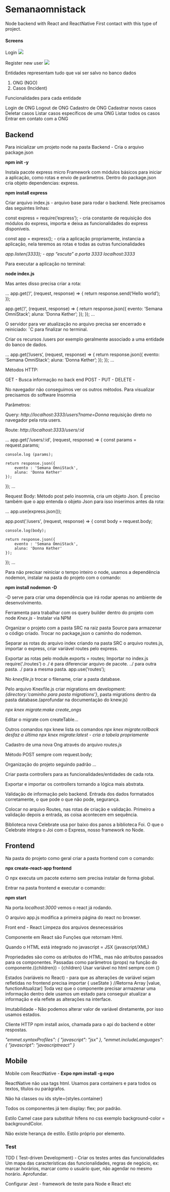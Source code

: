 # Semanaomnistack

Node backend with React and ReactNative
First contact with this type of project.

#### Screens ###

Login 
![](/login_page.png)


Register new user
![](/register_user.png)


Entidades representam tudo que vai ser salvo no banco dados

1. ONG (NGO)
2. Casos (Incident)

Funcionalidades para cada entidade

Login de ONG
Logout de ONG
Cadastro de ONG
Cadastrar novos casos
Deletar casos
Listar casos específicos de uma ONG
Listar todos os casos
Entrar em contato com a ONG

## Backend

Para inicializar um projeto node na pasta Backend - Cria o arquivo package.json

**npm init -y**

Instala pacote express micro Framework com módulos básicos para iniciar a aplicação, como rotas e envio de parâmetros. Dentro do package.json cria objeto dependencias: express.  

**npm install express**

Criar arquivo index.js - arquivo base para rodar o backend.
Nele precisamos das seguintes linhas:

const express = require(‘express’); - cria constante de requisição dos módulos do express, importa e deixa as funcionalidades do express disponíveis.

const app = express(); - cria a aplicação propriamente, instancia a aplicação, nela teremos as rotas e todas as outras funcionalidades 

*app.listen(3333); - app “escuta” a porta 3333 localhost:3333*

Para executar a aplicação no terminal:

**node index.js**

Mas antes disso precisa criar a rota:

... 
app.get(‘/‘, (request, response) => {
    return response.send(‘Hello world’);
});

app.get(‘/‘, (request, response) => {
    return response.json({
		evento: ‘Semana OmniStack’;
		aluna: ’Donna Kether’;
    });
});
...
 
O servidor para ver atualização no arquivo precisa ser encerrado e reiniciado: ˆC para finalizar no terminal.


Criar os recursos /users por exemplo geralmente associado a uma entidade do banco de dados.

...
app.get(‘/users‘, (request, response) => {
    return response.json({
		evento: ‘Semana OmniStack’;
		aluna: ’Donna Kether’;
    });
});
...

Métodos HTTP:

GET - Busca informação no back end
POST - 
PUT -
DELETE -

No navegador não conseguimos ver os outros métodos. Para visualizar precisamos do software Insomnia

Parâmetros:

Query:
*http://localhost:3333/users?name=Donna* requisição direto no navegador pela rota users.

Route:
*http://localhost:3333/users/:id*

...
app.get('/users/:id', (request, response) => {
    const params = request.params;

    console.log (params);

    return response.json({
        evento : 'Semana OmniStack',
        aluna: 'Donna Kether'
    });
});
...

Request Body:
Método post pelo insomnia, cria um objeto Json.
É preciso também que o app entenda o objeto Json para isso inserimos antes da rota:

...
app.use(express.json());

app.post('/users', (request, response) => {
    const body = request.body;

    console.log(body);

    return response.json({
        evento : 'Semana OmniStack',
        aluna: 'Donna Kether'
    });
});
...

Para não precisar reiniciar o tempo inteiro o node, usamos a dependência nodemon, instalar na pasta do projeto com o comando:

**npm install nodemon -D**

-D serve para criar uma dependência que irá rodar apenas no ambiente de desenvolvimento.

Ferramenta para trabalhar com os query builder dentro do projeto com node
*Knex.js* - Instalar via NPM 

Organizar o projeto com a pasta SRC na raiz pasta Source para armazenar o código criado. Trocar no package,json o caminho do nodemon.

Separar as rotas do arquivo index criando na pasta SRC o arquivo routes.js, importar o express, criar variável routes pelo express.

Exportar as rotas pelo module.exports = routes;
Importar no index.js require(‘./routes’) o ./ é para diferenciar arquivo de pacote. ../ para outra pasta. ./ para a mesma pasta.
app.use(‘routes’);

No *knexfile.js* trocar o filename, criar a pasta database.

Pelo arquivo Knexfile.js criar migrations em development: *{directory:’caminho para pasta migrations’}*, pasta migrations dentro da pasta database.(aprofundar na documentação do knew.js)

*npx knex migrate:make create_ongs*

Editar o migrate com createTable…

Outros comandos npx knew lista os comandos
*npx knex migrate:rollback desfaz a última*
*npx knex migrate:latest - cria a tabela propriamente*

Cadastro de uma nova Ong através do arquivo *routes.js*

Método POST sempre com request.body;

Organização do projeto seguindo padrão …

Criar pasta controllers para as funcionalidades/entidades de cada rota.

Exportar e importar os controllers tornando a lógica mais abstrata.

Validação de informação pelo backend. Entrada dos dados formatados corretamente, o que pode o que não pode, segurança. 

Colocar no arquivo Routes, nas rotas de criação e validação.
Primeiro a validação depois a entrada, as coisa acontecem em sequência.

Biblioteca nova Celebrate usa por baixo dos panos a biblioteca Foi. O que o Celebrate integra o Joi com o Express, nosso framework no Node.


## Frontend

Na pasta do projeto como geral criar a pasta frontend com o comando:

**npx create-react-app frontend**

O npx executa um pacote externo sem precisa instalar de forma global.

Entrar na pasta frontend e executar o comando:

**npm start**

Na porta *localhost:3000* vemos o react já rodando.

O arquivo app.js modifica a primeira página do react no browser.

Front end - React
Limpeza dos arquivos desnecessários 

Componente em React são Funções que retornam Html.

Quando o HTML está integrado no javascript = JSX (javascript/XML)

Propriedades são como os atributos do HTML, mas não atributos passados para os componentes. Passadas como parâmetros (props) na função do componente.({children}) - {children}
Usar variável no html sempre com {}

Estados (variáveis no React) - para que as alterações de variável sejam refletidas no frontend precisa importar { useState }   //Retorna Array [value, functionAtualizar]
Toda vez que o componente precisar armazenar uma informação dentro dele usamos um estado para conseguir atualizar a informação e ela reflete as alterações na interface.

Imutabilidade - Não podemos alterar valor de variável diretamente, por isso usamos estados.

Cliente HTTP npm install axios, chamada para o api do backend e obter respostas.

*"emmet.syntaxProfiles": { "javascript": "jsx" },*
*"emmet.includeLanguages": { "javascript": "javascriptreact" }*

## Mobile ##

Mobile com ReactNative - **Expo npm install -g expo**

ReactNative não usa tags html. Usamos <view> para containers e <text> para todos os textos, títulos ou parágrafos.

Não há classes ou ids style={styles.container} 

Todos os componentes já tem display: flex; por padrão.

Estilo Camel case para substituir hifens no css exemplo background-color = backgroundColor.

Não existe herança de estilo. Estilo próprio por elemento. 

### Test ###

TDD ( Test-driven Development) - Criar os testes antes das funcionalidades
Um mapa das características das funcionalidades, regras de negócio, ex: marcar horários, marcar como o usuário quer, não agendar no mesmo horário.
Aprofundar.

Configurar Jest - framework de teste para Node e React etc




